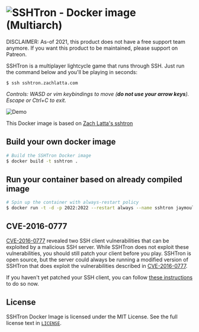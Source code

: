 # ![SSHTron](https://cdn.rawgit.com/zachlatta/sshtron/master/logo.svg) - Docker image (Multiarch)

DISCLAIMER: As-of 2021, this product does not have a free support team anymore. If you want this product to be maintained, please support on Patreon.

SSHTron is a multiplayer lightcycle game that runs through SSH. Just run the command below and you'll be playing in seconds:

    $ ssh sshtron.zachlatta.com

_Controls: WASD or vim keybindings to move (**do not use your arrow keys**). Escape or Ctrl+C to exit._

![Demo](https://cdn.rawgit.com/zachlatta/sshtron/master/static/img/gameplay.gif)

This Docker image is based on [Zach Latta's sshtron](https://github.com/zachlatta/sshtron)

Build your own docker image
---------------------------
```sh
# Build the SSHTron Docker image
$ docker build -t sshtron .
```

Run your container based on already compiled image
--------------------------------------------------
```sh
# Spin up the container with always-restart policy
$ docker run -t -d -p 2022:2022 --restart always --name sshtron jaymoulin/sshtron
```

## CVE-2016-0777

[CVE-2016-0777](https://www.qualys.com/2016/01/14/cve-2016-0777-cve-2016-0778/openssh-cve-2016-0777-cve-2016-0778.txt)
revealed two SSH client vulnerabilities that can be exploited by a malicious SSH server. While SSHTron does not exploit
these vulnerabilities, you should still patch your client before you play. SSHTron is open source, but the server
could always be running a modified version of SSHTron that does exploit the vulnerabilities described
in [CVE-2016-0777](https://www.qualys.com/2016/01/14/cve-2016-0777-cve-2016-0778/openssh-cve-2016-0777-cve-2016-0778.txt).

If you haven't yet patched your SSH client, you can follow
[these instructions](https://www.jacobtomlinson.co.uk/quick%20tip/2016/01/15/fixing-ssh-vulnerability-CVE-2016-0777/) to do so now.

## License

SSHTron Docker Image is licensed under the MIT License. See the full license text in [`LICENSE`](LICENSE).
